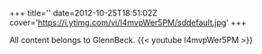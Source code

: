 +++
title=''
date=2012-10-25T18:51:02Z
cover='https://i.ytimg.com/vi/I4mvpWer5PM/sddefault.jpg'
+++

All content belongs to GlennBeck.
{{< youtube I4mvpWer5PM >}}
